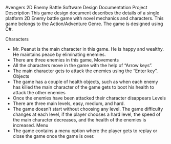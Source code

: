 Avengers
2D Enemy Battle
Software Design Documentation
Project Description
This game design document describes the details of a 
single platform 2D Enemy battle game with novel 
mechanics and characters. This game belongs to the Action/Adventure Genre. The game is designed using C#.

Characters
-	Mr. Peanut is the main character in this game. He is happy and wealthy. He maintains peace by eliminating enemies. 
-	There are three enemies in this game, 
Movements
-	All the characters move in the game with the help of  “Arrow keys”.
-	The main character gets to attack the enemies using the “Enter key”.
Objects
-	The game has a couple of health objects, such as when each enemy has killed the main character of the game gets to boot his health to attack the other enemies 
-	Once the enemies have been attacked their character disappears 
Levels 
-	There are three main levels, easy, medium, and hard.
-	The game doesn’t start without choosing any level. The game difficulty changes at each level, if the player chooses a hard level, the speed of the main character decreases, and the health of the enemies is increased.
Menu
-	The game contains a menu option where the player gets to replay or close the game once the game is over.
